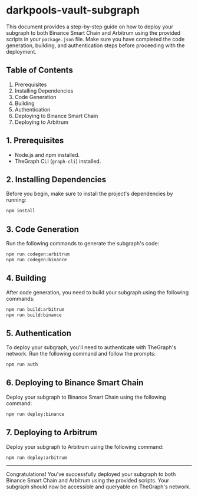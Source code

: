 # darkpools-vault-subgraph

This document provides a step-by-step guide on how to deploy your subgraph to both Binance Smart Chain and Arbitrum using the provided scripts in your `package.json` file. Make sure you have completed the code generation, building, and authentication steps before proceeding with the deployment.

## Table of Contents

1. Prerequisites
2. Installing Dependencies
3. Code Generation
4. Building
5. Authentication
6. Deploying to Binance Smart Chain
7. Deploying to Arbitrum

## 1. Prerequisites

- Node.js and npm installed.
- TheGraph CLI (`graph-cli`) installed.

## 2. Installing Dependencies

Before you begin, make sure to install the project's dependencies by running:

```bash
npm install
```

## 3. Code Generation

Run the following commands to generate the subgraph's code:

```bash
npm run codegen:arbitrum
npm run codegen:binance
```

## 4. Building

After code generation, you need to build your subgraph using the following commands:

```bash
npm run build:arbitrum
npm run build:binance
```

## 5. Authentication

To deploy your subgraph, you'll need to authenticate with TheGraph's network. Run the following command and follow the prompts:

```bash
npm run auth
```

## 6. Deploying to Binance Smart Chain

Deploy your subgraph to Binance Smart Chain using the following command:

```bash
npm run deploy:binance
```

## 7. Deploying to Arbitrum

Deploy your subgraph to Arbitrum using the following command:

```bash
npm run deploy:arbitrum
```

---

Congratulations! You've successfully deployed your subgraph to both Binance Smart Chain and Arbitrum using the provided scripts. Your subgraph should now be accessible and queryable on TheGraph's network.


